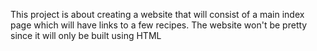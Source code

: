 This project is about creating a website that will consist of a main index page which will have links to a few recipes. The website won't be pretty since it will only be built using HTML